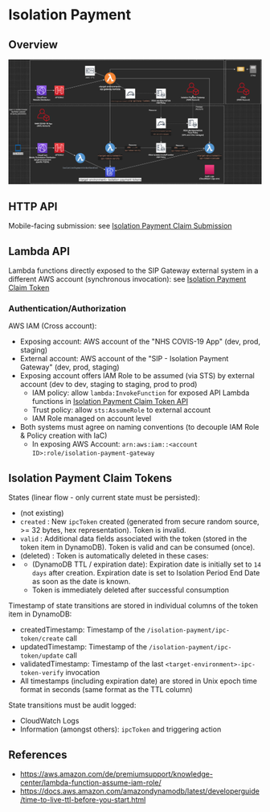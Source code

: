 # Isolation Payment

## Overview

![NHS COVID-19 App and Isolation Payment Gateway](diagrams/isolation-payment.png)

## HTTP API

Mobile-facing submission: see [Isolation Payment Claim Submission](../architecture/api-contracts/mobile-facing/submission/isolation-payment-claim-token-submission.md)

## Lambda API 

Lambda functions directly exposed to the SIP Gateway external system in a different AWS account (synchronous invocation): see [Isolation Payment Claim Token](../architecture/api-contracts/service-facing/upload/isolation-payment-claim-token-upload.md)

### Authentication/Authorization

AWS IAM (Cross account):
* Exposing account: AWS account of the "NHS COVIS-19 App" (dev, prod, staging)
* External account: AWS account of the "SIP - Isolation Payment Gateway" (dev, prod, staging)
* Exposing account offers IAM Role to be assumed (via STS) by external account (dev to dev, staging to staging, prod to prod)
    * IAM policy: allow ```lambda:InvokeFunction``` for exposed API Lambda functions in [Isolation Payment Claim Token API](../architecture/api-contracts/service-facing/upload/isolation-payment-claim-token-upload.md)
    * Trust policy: allow ```sts:AssumeRole``` to external account
    * IAM Role managed on account level
* Both systems must agree on naming conventions (to decouple IAM Role & Policy creation with IaC)
    * In exposing AWS Account: ```arn:aws:iam::<account ID>:role/isolation-payment-gateway```

## Isolation Payment Claim Tokens

States (linear flow - only current state must be persisted):
- (not existing)
- ```created```  : New ```ipcToken``` created (generated from secure random source, >= 32 bytes, hex representation). Token is invalid.
- ```valid```    : Additional data fields associated with the token (stored in the token item in DynamoDB). Token is valid and can be consumed (once).
- (deleted)      : Token is automatically deleted in these cases:
- - (DynamoDB TTL / expiration date): Expiration date is initially set to ```14 days``` after creation. Expiration date is set to  Isolation Period End Date as soon as the date is known.
  - Token is immediately deleted after successful consumption

Timestamp of state transitions are stored in individual columns of the token item in DynamoDB:
- createdTimestamp: Timestamp of the ```/isolation-payment/ipc-token/create``` call
- updatedTimestamp: Timestamp of the ```/isolation-payment/ipc-token/update``` call
- validatedTimestamp: Timestamp of the last ```<target-environment>-ipc-token-verify``` invocation
- All timestamps (including expiration date) are stored in Unix epoch time format in seconds (same format as the TTL column)

State transitions must be audit logged:
- CloudWatch Logs
- Information (amongst others): ```ipcToken``` and triggering action

## References

- https://aws.amazon.com/de/premiumsupport/knowledge-center/lambda-function-assume-iam-role/
- https://docs.aws.amazon.com/amazondynamodb/latest/developerguide/time-to-live-ttl-before-you-start.html
